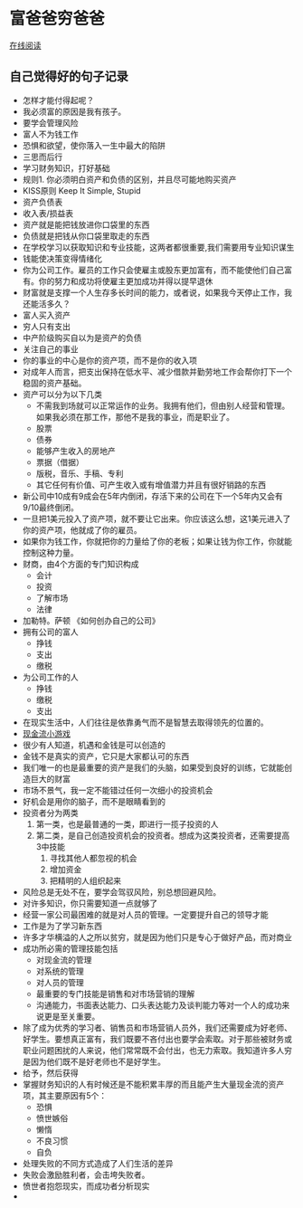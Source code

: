 # 富爸爸穷爸爸

[在线阅读](https://fliphtml5.com/wwcby/dcdq/%E5%AF%8C%E7%88%B8%E7%88%B8%E7%A9%B7%E7%88%B8%E7%88%B8/ )

## 自己觉得好的句子记录

- 怎样才能付得起呢？
- 我必须富的原因是我有孩子。
- 要学会管理风险
- 富人不为钱工作
- 恐惧和欲望，使你落入一生中最大的陷阱
- 三思而后行
- 学习财务知识，打好基础
- 规则1. 你必须明白资产和负债的区别，并且尽可能地购买资产
- KISS原则 Keep It Simple, Stupid
- 资产负债表
- 收入表/损益表
- 资产就是能把钱放进你口袋里的东西
- 负债就是把钱从你口袋里取走的东西
- 在学校学习以获取知识和专业技能，这两者都很重要,我们需要用专业知识谋生
- 钱能使决策变得情绪化
- 你为公司工作。雇员的工作只会使雇主或股东更加富有，而不能使他们自己富有。你的努力和成功将使雇主更加成功并得以提早退休
- 财富就是支撑一个人生存多长时间的能力，或者说，如果我今天停止工作，我还能活多久？
- 富人买入资产
- 穷人只有支出
- 中产阶级购买自以为是资产的负债
- 关注自己的事业
- 你的事业的中心是你的资产项，而不是你的收入项
- 对成年人而言，把支出保持在低水平、减少借款并勤劳地工作会帮你打下一个稳固的资产基础。
- 资产可以分为以下几类
  - 不需我到场就可以正常运作的业务。我拥有他们，但由别人经营和管理。如果我必须在那工作，那他不是我的事业，而是职业了。
  - 股票
  - 债券
  - 能够产生收入的房地产
  - 票据（借据）
  - 版税，音乐、手稿、专利
  - 其它任何有价值、可产生收入或有增值潜力并且有很好销路的东西
- 新公司中10成有9成会在5年内倒闭，存活下来的公司在下一个5年内又会有9/10最终倒闭。
- 一旦把1美元投入了资产项，就不要让它出来。你应该这么想，这1美元进入了你的资产项，他就成了你的雇员。
- 如果你为钱工作，你就把你的力量给了你的老板；如果让钱为你工作，你就能控制这种力量。
- 财商，由4个方面的专门知识构成
  - 会计
  - 投资
  - 了解市场
  - 法律
- 加勒特。萨顿 《如何创办自己的公司》
- 拥有公司的富人
  - 挣钱
  - 支出
  - 缴税
- 为公司工作的人
  - 挣钱
  - 缴税
  - 支出
- 在现实生活中，人们往往是依靠勇气而不是智慧去取得领先的位置的。
- [现金流小游戏](https://www.richdad.com/)
- 很少有人知道，机遇和金钱是可以创造的
- 金钱不是真实的资产，它只是大家都认可的东西
- 我们唯一的也是最重要的资产是我们的头脑，如果受到良好的训练，它就能创造巨大的财富
- 市场不景气，我一定不能错过任何一次细小的投资机会
- 好机会是用你的脑子，而不是眼睛看到的
- 投资者分为两类
  1. 第一类，也是最普通的一类，即进行一揽子投资的人
  2. 第二类，是自己创造投资机会的投资者。想成为这类投资者，还需要提高3中技能
     1. 寻找其他人都忽视的机会
     2. 增加资金
     3. 把精明的人组织起来
- 风险总是无处不在，要学会驾驭风险，别总想回避风险。
- 对许多知识，你只需要知道一点就够了
- 经营一家公司最困难的就是对人员的管理。一定要提升自己的领导才能
- 工作是为了学习新东西
- 许多才华横溢的人之所以贫穷，就是因为他们只是专心于做好产品，而对商业
- 成功所必需的管理技能包括
  - 对现金流的管理
  - 对系统的管理
  - 对人员的管理
  - 最重要的专门技能是销售和对市场营销的理解
  - 沟通能力，书面表达能力、口头表达能力及谈判能力等对一个人的成功来说更是至关重要。
- 除了成为优秀的学习者、销售员和市场营销人员外，我们还需要成为好老师、好学生。要想真正富有，我们既要不吝付出也要学会索取。对于那些被财务或职业问题困扰的人来说，他们常常既不会付出，也无力索取。我知道许多人穷是因为他们既不是好老师也不是好学生。
- 给予，然后获得
- 掌握财务知识的人有时候还是不能积累丰厚的而且能产生大量现金流的资产项，其主要原因有5个：
  - 恐惧
  - 愤世嫉俗
  - 懒惰
  - 不良习惯
  - 自负
- 处理失败的不同方式造成了人们生活的差异
- 失败会激励胜利者，会击垮失败者。
- 愤世者抱怨现实，而成功者分析现实
- 
